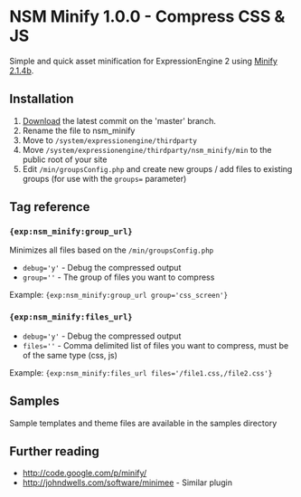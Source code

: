 # NSM Minify 1.0.0 - Compress CSS & JS

Simple and quick asset minification for ExpressionEngine 2 using [Minify 2.1.4b](http://code.google.com/p/minify/).

## Installation

1. [Download](http://github.com/newism/nsm.minify.ee_addon/zipball/master) the latest commit on the 'master' branch.
2. Rename the file to nsm_minify
3. Move to `/system/expressionengine/thirdparty`
4. Move `/system/expressionengine/thirdparty/nsm_minify/min` to the public root of your site
5. Edit `/min/groupsConfig.php` and create new groups / add files to existing groups (for use with the `groups=` parameter)

## Tag reference

### `{exp:nsm_minify:group_url}`

Minimizes all files based on the `/min/groupsConfig.php`

* `debug='y'` - Debug the compressed output
* `group=''` - The group of files you want to compress

Example: `{exp:nsm_minify:group_url group='css_screen'}`

### `{exp:nsm_minify:files_url}`

* `debug='y'` - Debug the compressed output
* `files=''` - Comma delimited list of files you want to compress, must be of the same type (css, js)

Example: `{exp:nsm_minify:files_url files='/file1.css,/file2.css'}`

## Samples

Sample templates and theme files are available in the samples directory

## Further reading

* http://code.google.com/p/minify/
* http://johndwells.com/software/minimee - Similar plugin